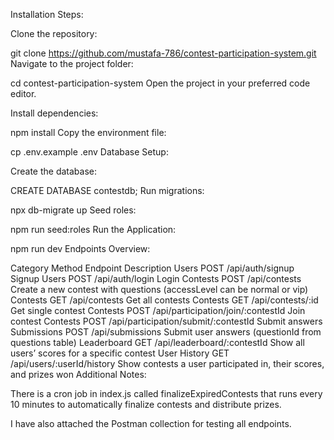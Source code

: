 Installation Steps:

Clone the repository:

git clone https://github.com/mustafa-786/contest-participation-system.git
Navigate to the project folder:

cd contest-participation-system
Open the project in your preferred code editor.

Install dependencies:

npm install
Copy the environment file:

cp .env.example .env
Database Setup:

Create the database:

CREATE DATABASE contestdb;
Run migrations:

npx db-migrate up
Seed roles:

npm run seed:roles
Run the Application:

npm run dev
Endpoints Overview:

Category	Method	Endpoint	Description
Users	POST	/api/auth/signup	Signup
Users	POST	/api/auth/login	Login
Contests	POST	/api/contests	Create a new contest with questions (accessLevel can be normal or vip)
Contests	GET	/api/contests	Get all contests
Contests	GET	/api/contests/:id	Get single contest
Contests	POST	/api/participation/join/:contestId	Join contest
Contests	POST	/api/participation/submit/:contestId	Submit answers
Submissions	POST	/api/submissions	Submit user answers (questionId from questions table)
Leaderboard	GET	/api/leaderboard/:contestId	Show all users’ scores for a specific contest
User History	GET	/api/users/:userId/history	Show contests a user participated in, their scores, and prizes won
Additional Notes:

There is a cron job in index.js called finalizeExpiredContests that runs every 10 minutes to automatically finalize contests and distribute prizes.

I have also attached the Postman collection for testing all endpoints.
